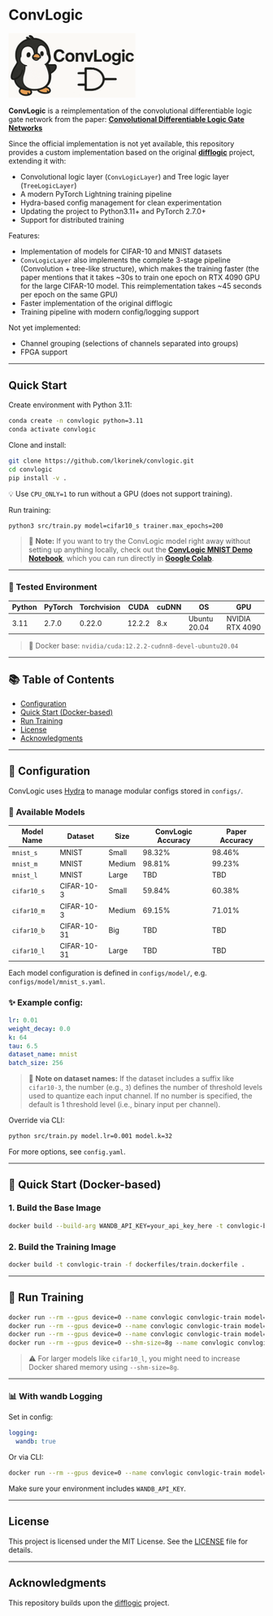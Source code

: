 # ConvLogic

<p align="left">
  <img src="assets/logo.png" alt="ConvLogic Logo" width="250"/>
</p>

**ConvLogic** is a reimplementation of the convolutional differentiable logic gate network from the paper:
[**Convolutional Differentiable Logic Gate Networks**](https://arxiv.org/abs/2411.04732)

Since the official implementation is not yet available, this repository provides a custom implementation based on the original [**difflogic**](https://github.com/Felix-Petersen/difflogic) project, extending it with:
- Convolutional logic layer (`ConvLogicLayer`) and Tree logic layer (`TreeLogicLayer`)
- A modern PyTorch Lightning training pipeline
- Hydra-based config management for clean experimentation
- Updating the project to Python3.11+ and PyTorch 2.7.0+
- Support for distributed training

Features:
- Implementation of models for CIFAR-10 and MNIST datasets
- `ConvLogicLayer` also implements the complete 3-stage pipeline (Convolution + tree-like structure), which makes the training faster
  (the paper mentions that it takes ~30s to train one epoch on RTX 4090 GPU for the large CIFAR-10 model. This reimplementation takes ~45 seconds per epoch on the same GPU)
- Faster implementation of the original difflogic
- Training pipeline with modern config/logging support

Not yet implemented:
- Channel grouping (selections of channels separated into groups)
- FPGA support

---

## Quick Start

Create environment with Python 3.11:

```bash
conda create -n convlogic python=3.11
conda activate convlogic
```

Clone and install:

```bash
git clone https://github.com/lkorinek/convlogic.git
cd convlogic
pip install -v .
```

💡 Use `CPU_ONLY=1` to run without a GPU (does not support training).

Run training:

```bash
python3 src/train.py model=cifar10_s trainer.max_epochs=200
```

> 📌 **Note:** If you want to try the ConvLogic model right away without setting up anything locally, check out the [**ConvLogic MNIST Demo Notebook**](notebooks/ConvLogic_Demo.ipynb), which you can run directly in [**Google Colab**](https://colab.research.google.com/github/lkorinek/convlogic/blob/main/notebooks/ConvLogic_Demo.ipynb).
---

### 🧪 Tested Environment

| Python | PyTorch | Torchvision | CUDA   | cuDNN | OS           | GPU            |
|--------|---------|-------------|--------|-------|--------------|----------------|
| 3.11   | 2.7.0   | 0.22.0      | 12.2.2 | 8.x   | Ubuntu 20.04 | NVIDIA RTX 4090 |

> 🐳 Docker base: `nvidia/cuda:12.2.2-cudnn8-devel-ubuntu20.04`

---

## 📚 Table of Contents
- [Configuration](#-configuration)
- [Quick Start (Docker-based)](#-quick-start-docker-based)
- [Run Training](#-run-training)
- [License](#license)
- [Acknowledgments](#acknowledgments)

---

## 🔧 Configuration

ConvLogic uses [Hydra](https://hydra.cc/) to manage modular configs stored in `configs/`.

### 🧩 Available Models

| Model Name   | Dataset      | Size    | ConvLogic Accuracy  | Paper Accuracy |
|--------------|--------------|---------|---------------------|----------------|
| `mnist_s`    | MNIST        | Small   | 98.32%              | 98.46%         |
| `mnist_m`    | MNIST        | Medium  | 98.81%              | 99.23%         |
| `mnist_l`    | MNIST        | Large   | TBD                 | TBD            |
| `cifar10_s`  | CIFAR-10-3   | Small   | 59.84%              | 60.38%         |
| `cifar10_m`  | CIFAR-10-3   | Medium  | 69.15%              | 71.01%         |
| `cifar10_b`  | CIFAR-10-31  | Big     | TBD                 | TBD            |
| `cifar10_l`  | CIFAR-10-31  | Large   | TBD                 | TBD            |

Each model configuration is defined in `configs/model/`, e.g. `configs/model/mnist_s.yaml`.

### ✨ Example config:

```yaml
lr: 0.01
weight_decay: 0.0
k: 64
tau: 6.5
dataset_name: mnist
batch_size: 256
```

> 📌 **Note on dataset names:** If the dataset includes a suffix like `cifar10-3`, the number (e.g., `3`) defines the number of threshold levels used to quantize each input channel. If no number is specified, the default is 1 threshold level (i.e., binary input per channel).

Override via CLI:

```bash
python src/train.py model.lr=0.001 model.k=32
```

For more options, see `config.yaml`.

---

## 🐳 Quick Start (Docker-based)

### 1. Build the Base Image

```bash
docker build --build-arg WANDB_API_KEY=your_api_key_here -t convlogic-base -f dockerfiles/base.dockerfile .
```

### 2. Build the Training Image

```bash
docker build -t convlogic-train -f dockerfiles/train.dockerfile .
```

---

## 🚀 Run Training

```bash
docker run --rm --gpus device=0 --name convlogic convlogic-train model=mnist_s
docker run --rm --gpus device=0 --name convlogic convlogic-train model=mnist_m
docker run --rm --gpus device=0 --name convlogic convlogic-train model=cifar10_s
docker run --rm --gpus device=0 --shm-size=8g --name convlogic convlogic-train model=cifar10_m
```

> ⚠️ For larger models like `cifar10_l`, you might need to increase Docker shared memory using `--shm-size=8g`.

---

### 📊 With wandb Logging

Set in config:

```yaml
logging:
  wandb: true
```

Or via CLI:

```bash
docker run --rm --gpus device=0 --name convlogic convlogic-train model=mnist_s logging.wandb=true
```

Make sure your environment includes `WANDB_API_KEY`.

---

## License

This project is licensed under the MIT License. See the [LICENSE](LICENSE) file for details.

---

## Acknowledgments

This repository builds upon the [difflogic](https://github.com/Felix-Petersen/difflogic) project.
